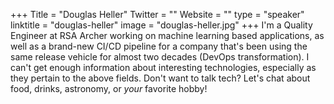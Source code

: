 +++
Title = "Douglas Heller"
Twitter = ""
Website = ""
type = "speaker"
linktitle = "douglas-heller"
image = "douglas-heller.jpg"
+++
I'm a Quality Engineer at RSA Archer working on machine learning based applications, as well as a brand-new CI/CD pipeline for a company that's been using the same release vehicle for almost two decades (DevOps transformation).  I can't get enough information about interesting technologies, especially as they pertain to the above fields.  Don't want to talk tech?  Let's chat about food, drinks, astronomy, or _your_ favorite hobby!

